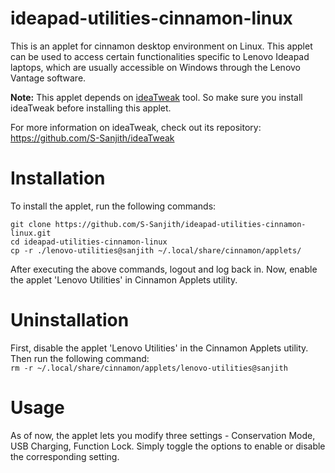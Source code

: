 # ideapad-utilities-cinnamon-linux
This is an applet for cinnamon desktop environment on Linux. This applet can be used to access certain functionalities specific to Lenovo Ideapad laptops, which are usually accessible on Windows through the Lenovo Vantage software.

**Note:** This applet depends on [ideaTweak](https://github.com/S-Sanjith/ideaTweak/) tool. So make sure you install ideaTweak before installing this applet.

For more information on ideaTweak, check out its repository:  
https://github.com/S-Sanjith/ideaTweak

# Installation

To install the applet, run the following commands:  
```
git clone https://github.com/S-Sanjith/ideapad-utilities-cinnamon-linux.git
cd ideapad-utilities-cinnamon-linux
cp -r ./lenovo-utilities@sanjith ~/.local/share/cinnamon/applets/
```

After executing the above commands, logout and log back in. Now, enable the applet 'Lenovo Utilities' in Cinnamon Applets utility.

# Uninstallation

First, disable the applet 'Lenovo Utilities' in the Cinnamon Applets utility. Then run the following command:  
`rm -r ~/.local/share/cinnamon/applets/lenovo-utilities@sanjith`

# Usage

As of now, the applet lets you modify three settings - Conservation Mode, USB Charging, Function Lock. Simply toggle the options to enable or disable the corresponding setting.
